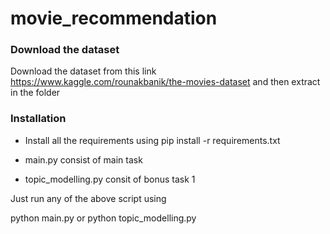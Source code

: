 # movie_recommendation



### Download the dataset
Download the dataset from this link https://www.kaggle.com/rounakbanik/the-movies-dataset and then extract in the folder

### Installation

- Install all the requirements using 
pip install -r requirements.txt

- main.py consist of main task

- topic_modelling.py consit of bonus task 1

Just run any of the above script using 

python main.py or python topic_modelling.py


